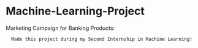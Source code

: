 # Machine-Learning-Project

Marketing Campaign for Banking Products:

      Made this project during my Second Internship in Machine Learning!
